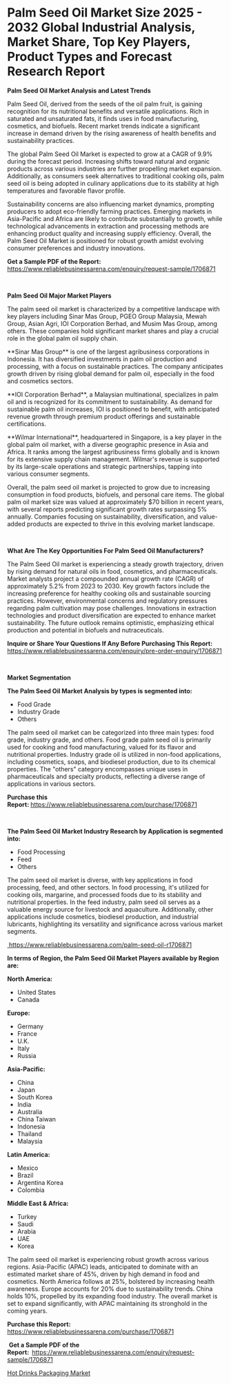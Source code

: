 <p><h1>Palm Seed Oil Market Size 2025 - 2032 Global Industrial Analysis, Market Share, Top Key Players, Product Types and Forecast Research Report</h1></p><p><strong>Palm Seed Oil Market Analysis and Latest Trends</strong></p>
<p><p>Palm Seed Oil, derived from the seeds of the oil palm fruit, is gaining recognition for its nutritional benefits and versatile applications. Rich in saturated and unsaturated fats, it finds uses in food manufacturing, cosmetics, and biofuels. Recent market trends indicate a significant increase in demand driven by the rising awareness of health benefits and sustainability practices.</p><p>The global Palm Seed Oil Market is expected to grow at a CAGR of 9.9% during the forecast period. Increasing shifts toward natural and organic products across various industries are further propelling market expansion. Additionally, as consumers seek alternatives to traditional cooking oils, palm seed oil is being adopted in culinary applications due to its stability at high temperatures and favorable flavor profile.</p><p>Sustainability concerns are also influencing market dynamics, prompting producers to adopt eco-friendly farming practices. Emerging markets in Asia-Pacific and Africa are likely to contribute substantially to growth, while technological advancements in extraction and processing methods are enhancing product quality and increasing supply efficiency. Overall, the Palm Seed Oil Market is positioned for robust growth amidst evolving consumer preferences and industry innovations.</p></p>
<p><strong>Get a Sample PDF of the Report:&nbsp;</strong> <a href="https://www.reliablebusinessarena.com/enquiry/request-sample/1706871?utm_campaign=2217&utm_medium=2&utm_source=Github&utm_content=ia&utm_term=01042025&utm_id=palm-seed-oil">https://www.reliablebusinessarena.com/enquiry/request-sample/1706871</a></p>
<p>&nbsp;</p>
<p><strong>Palm Seed Oil Major Market Players</strong></p>
<p><p>The palm seed oil market is characterized by a competitive landscape with key players including Sinar Mas Group, PGEO Group Malaysia, Mewah Group, Asian Agri, IOI Corporation Berhad, and Musim Mas Group, among others. These companies hold significant market shares and play a crucial role in the global palm oil supply chain.</p><p>**Sinar Mas Group** is one of the largest agribusiness corporations in Indonesia. It has diversified investments in palm oil production and processing, with a focus on sustainable practices. The company anticipates growth driven by rising global demand for palm oil, especially in the food and cosmetics sectors.</p><p>**IOI Corporation Berhad**, a Malaysian multinational, specializes in palm oil and is recognized for its commitment to sustainability. As demand for sustainable palm oil increases, IOI is positioned to benefit, with anticipated revenue growth through premium product offerings and sustainable certifications.</p><p>**Wilmar International**, headquartered in Singapore, is a key player in the global palm oil market, with a diverse geographic presence in Asia and Africa. It ranks among the largest agribusiness firms globally and is known for its extensive supply chain management. Wilmar's revenue is supported by its large-scale operations and strategic partnerships, tapping into various consumer segments.</p><p>Overall, the palm seed oil market is projected to grow due to increasing consumption in food products, biofuels, and personal care items. The global palm oil market size was valued at approximately $70 billion in recent years, with several reports predicting significant growth rates surpassing 5% annually. Companies focusing on sustainability, diversification, and value-added products are expected to thrive in this evolving market landscape.</p></p>
<p>&nbsp;</p>
<p><strong>What Are The Key Opportunities For Palm Seed Oil Manufacturers?</strong></p>
<p><p>The Palm Seed Oil market is experiencing a steady growth trajectory, driven by rising demand for natural oils in food, cosmetics, and pharmaceuticals. Market analysts project a compounded annual growth rate (CAGR) of approximately 5.2% from 2023 to 2030. Key growth factors include the increasing preference for healthy cooking oils and sustainable sourcing practices. However, environmental concerns and regulatory pressures regarding palm cultivation may pose challenges. Innovations in extraction technologies and product diversification are expected to enhance market sustainability. The future outlook remains optimistic, emphasizing ethical production and potential in biofuels and nutraceuticals.</p></p>
<p><strong>Inquire or Share Your Questions If Any Before Purchasing This Report:</strong> <a href="https://www.reliablebusinessarena.com/enquiry/pre-order-enquiry/1706871?utm_campaign=2217&utm_medium=2&utm_source=Github&utm_content=ia&utm_term=01042025&utm_id=palm-seed-oil">https://www.reliablebusinessarena.com/enquiry/pre-order-enquiry/1706871</a></p>
<p>&nbsp;</p>
<p><strong>Market Segmentation</strong></p>
<p><strong>The Palm Seed Oil Market Analysis by types is segmented into:</strong></p>
<p><ul><li>Food Grade</li><li>Industry Grade</li><li>Others</li></ul></p>
<p><p>The palm seed oil market can be categorized into three main types: food grade, industry grade, and others. Food grade palm seed oil is primarily used for cooking and food manufacturing, valued for its flavor and nutritional properties. Industry grade oil is utilized in non-food applications, including cosmetics, soaps, and biodiesel production, due to its chemical properties. The "others" category encompasses unique uses in pharmaceuticals and specialty products, reflecting a diverse range of applications in various sectors.</p></p>
<p><strong>Purchase this Report:&nbsp;</strong><a href="https://www.reliablebusinessarena.com/purchase/1706871?utm_campaign=2217&utm_medium=2&utm_source=Github&utm_content=ia&utm_term=01042025&utm_id=palm-seed-oil">https://www.reliablebusinessarena.com/purchase/1706871</a></p>
<p>&nbsp;</p>
<p><strong>The Palm Seed Oil Market Industry Research by Application is segmented into:</strong></p>
<p><ul><li>Food Processing</li><li>Feed</li><li>Others</li></ul></p>
<p><p>The palm seed oil market is diverse, with key applications in food processing, feed, and other sectors. In food processing, it's utilized for cooking oils, margarine, and processed foods due to its stability and nutritional properties. In the feed industry, palm seed oil serves as a valuable energy source for livestock and aquaculture. Additionally, other applications include cosmetics, biodiesel production, and industrial lubricants, highlighting its versatility and significance across various market segments.</p></p>
<p><a href="https://www.reliablebusinessarena.com/palm-seed-oil-r1706871?utm_campaign=2217&utm_medium=2&utm_source=Github&utm_content=ia&utm_term=01042025&utm_id=palm-seed-oil">&nbsp;https://www.reliablebusinessarena.com/palm-seed-oil-r1706871</a></p>
<p><strong>In terms of Region, the Palm Seed Oil Market Players available by Region are:</strong></p>
<p>
    <p> <strong> North America: </strong>
        <ul>
            <li>United States</li>
            <li>Canada</li>
        </ul>
        </p> 
    <p> <strong> Europe: </strong>
        <ul>
            <li>Germany</li>
            <li>France</li>
            <li>U.K.</li>
            <li>Italy</li>
            <li>Russia</li>
        </ul>
        </p> 
    <p> <strong> Asia-Pacific: </strong>
        <ul>
            <li>China</li>
            <li>Japan</li>
            <li>South Korea</li>
            <li>India</li>
            <li>Australia</li>
            <li>China Taiwan</li>
            <li>Indonesia</li>
            <li>Thailand</li>
            <li>Malaysia</li>
        </ul>
        </p> 
    <p> <strong> Latin America: </strong>
        <ul>
            <li>Mexico</li>
            <li>Brazil</li>
            <li>Argentina Korea</li>
            <li>Colombia</li>
        </ul>
        </p> 
    <p> <strong> Middle East & Africa: </strong>
        <ul>
            <li>Turkey</li>
            <li>Saudi</li>
            <li>Arabia</li>
            <li>UAE</li>
            <li>Korea</li>
        </ul>
    </p>
    </p>
<p><p>The palm seed oil market is experiencing robust growth across various regions. Asia-Pacific (APAC) leads, anticipated to dominate with an estimated market share of 45%, driven by high demand in food and cosmetics. North America follows at 25%, bolstered by increasing health awareness. Europe accounts for 20% due to sustainability trends. China holds 10%, propelled by its expanding food industry. The overall market is set to expand significantly, with APAC maintaining its stronghold in the coming years.</p></p>
<p><strong>Purchase this Report: </strong><a href="https://www.reliablebusinessarena.com/purchase/1706871?utm_campaign=2217&utm_medium=2&utm_source=Github&utm_content=ia&utm_term=01042025&utm_id=palm-seed-oil">https://www.reliablebusinessarena.com/purchase/1706871</a></p>
<p>&nbsp;<strong>Get a Sample PDF of the Report:&nbsp;&nbsp;</strong><a href="https://www.reliablebusinessarena.com/enquiry/request-sample/1706871?utm_campaign=2217&utm_medium=2&utm_source=Github&utm_content=ia&utm_term=01042025&utm_id=palm-seed-oil">https://www.reliablebusinessarena.com/enquiry/request-sample/1706871</a></p>
<p><strong></strong></p>
<p><p><a href="https://github.com/gukenneth26571/Market-Research-Report-List-1/blob/main/hot-drinks-packaging-market.md?utm_campaign=2217&utm_medium=2&utm_source=Github&utm_content=ia&utm_term=01042025&utm_id=palm-seed-oil">Hot Drinks Packaging Market</a></p></p>
